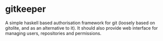 gitkeeper
=========

A simple haskell based authorisation framework for git (loosely based on gitolite, and as an alternative to it). It should also provide web interface for managing users, repositories and permissions.
